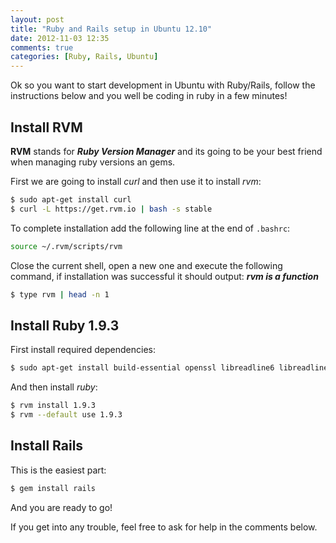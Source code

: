```yaml
---
layout: post
title: "Ruby and Rails setup in Ubuntu 12.10"
date: 2012-11-03 12:35
comments: true
categories: [Ruby, Rails, Ubuntu]
---
```

Ok so you want to start development in Ubuntu with Ruby/Rails, follow the instructions below and you well be coding in ruby in a few minutes!

<!-- More -->

## Install RVM

__RVM__ stands for ___Ruby Version Manager___ and its going to be your best friend when managing ruby versions an gems.

First we are going to install _curl_ and then use it to install _rvm_:

```bash
$ sudo apt-get install curl
$ curl -L https://get.rvm.io | bash -s stable
```

To complete installation add the following line at the end of `.bashrc`:

```bash
source ~/.rvm/scripts/rvm
```

Close the current shell, open a new one and execute the following command, if installation was successful it should output: ___rvm is a function___

```bash
$ type rvm | head -n 1
```
##  Install Ruby 1.9.3

First install required dependencies:

```bash
$ sudo apt-get install build-essential openssl libreadline6 libreadline6-dev git-core zlib1g zlib1g-dev libssl-dev libyaml-dev libsqlite3-dev sqlite3 libxml2-dev libxslt-dev autoconf libc6-dev ncurses-dev automake libtool bison subversion pkg-config
```

And then install _ruby_:

```bash
$ rvm install 1.9.3
$ rvm --default use 1.9.3
```
## Install Rails

This is the easiest part:

```bash
$ gem install rails
```

And you are ready to go!

If you get into any trouble, feel free to ask for help in the comments below.



